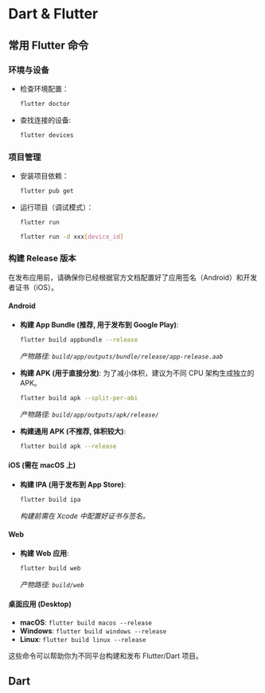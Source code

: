 # Dart & Flutter

## 常用 Flutter 命令

### 环境与设备
- 检查环境配置：
  ```bash
  flutter doctor
  ```
- 查找连接的设备:
  ```bash
  flutter devices
  ```

### 项目管理
- 安装项目依赖：
  
  ```bash
  flutter pub get
  ```
- 运行项目（调试模式）：
  
  ```bash
  flutter run
  ```
 
  ```bash title="指定设备"
  flutter run -d xxx[device_id]
  ```

### 构建 Release 版本

在发布应用前，请确保你已经根据官方文档配置好了应用签名（Android）和开发者证书（iOS）。

#### Android
- **构建 App Bundle (推荐, 用于发布到 Google Play)**:
  ```bash
  flutter build appbundle --release
  ```
  *产物路径: `build/app/outputs/bundle/release/app-release.aab`*

- **构建 APK (用于直接分发)**:
  为了减小体积，建议为不同 CPU 架构生成独立的 APK。
  ```bash
  flutter build apk --split-per-abi
  ```
  *产物路径: `build/app/outputs/apk/release/`*

- **构建通用 APK (不推荐, 体积较大)**:
  ```bash
  flutter build apk --release
  ```

#### iOS (需在 macOS 上)
- **构建 IPA (用于发布到 App Store)**:
  ```bash
  flutter build ipa
  ```
  *构建前需在 Xcode 中配置好证书与签名。*

#### Web
- **构建 Web 应用**:
  ```bash
  flutter build web
  ```
  *产物路径: `build/web`*

#### 桌面应用 (Desktop)
- **macOS**: `flutter build macos --release`
- **Windows**: `flutter build windows --release`
- **Linux**: `flutter build linux --release`

这些命令可以帮助你为不同平台构建和发布 Flutter/Dart 项目。

## Dart